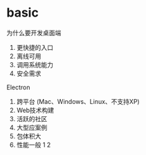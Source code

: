 # basic

为什么要开发桌面端
1.  更快捷的入口
2. 离线可用
3. 调用系统能力
4. 安全需求 

Electron
1. 跨平台 (Mac、Windows、Linux、不支持XP)
2. Web技术构建
3. 活跃的社区
4. 大型应案例
5. 包体积大
6. 性能一般
1
2